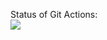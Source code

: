 Status of Git Actions:<br>
<img src="https://github.com/MikhailPashko/playbook-site/GitHubActions1/badge.svg?branch=develop"><br>
